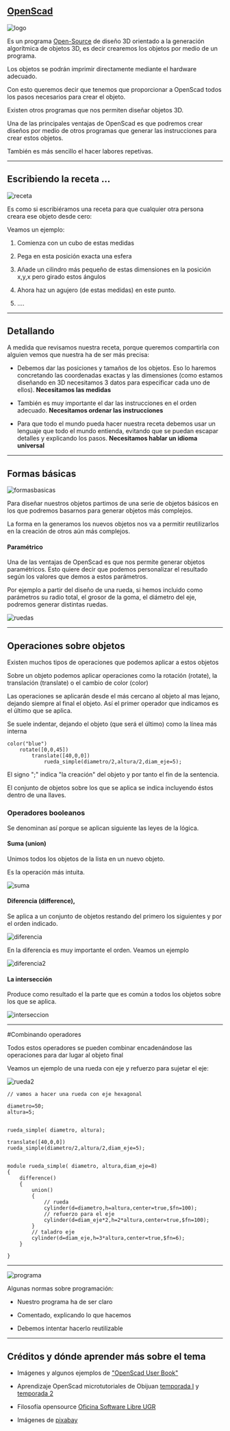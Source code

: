 ## [OpenScad](http://www.openscad.org/) 

![logo](imagenes/logo.png)

Es un programa [Open-Source](https://es.wikipedia.org/wiki/C%C3%B3digo_abierto) de diseño 3D orientado a la generación algorítmica de objetos 3D, es decir crearemos los objetos por medio de un programa.

Los objetos se podrán imprimir directamente mediante el hardware adecuado.

Con esto queremos decir que tenemos que proporcionar a OpenScad todos los pasos necesarios para crear el objeto.

Existen otros programas que nos permiten diseñar objetos 3D.

Una de las principales ventajas de OpenScad es que podremos crear diseños por medio de otros programas que generar las instrucciones para crear estos objetos.

También es más sencillo el hacer labores repetivas.

* * *
## Escribiendo la receta ...

![receta](imagenes/recipe-575434_640.png)

Es como si escribiéramos una receta para que cualquier otra persona creara ese objeto desde cero:

Veamos un ejemplo:

1. Comienza con un cubo de estas medidas

2. Pega en esta posición exacta una esfera

3. Añade un cilindro más pequeño de estas dimensiones en la posición x,y,x pero girado estos ángulos

4. Ahora haz un agujero (de estas medidas) en este punto.

5. ....

* * * 
## Detallando

A medida que revisamos nuestra receta, porque  queremos compartirla con alguien vemos que nuestra ha de ser más precisa:

* Debemos dar las posiciones y tamaños de los objetos. Eso lo haremos concretando las coordenadas exactas y las dimensiones (como estamos diseñando en 3D necesitamos 3 datos para especificar cada uno de ellos). **Necesitamos las medidas**

* También es muy importante el dar las instrucciones en el orden adecuado. **Necesitamos ordenar las instrucciones**

* Para que todo el mundo pueda hacer nuestra receta debemos usar un lenguaje que todo el mundo entienda, evitando que se puedan escapar detalles y explicando los pasos. **Necesitamos hablar un idioma universal**

* * *
## Formas básicas

![formasbasicas](imagenes/formasbasicas.png)

Para diseñar nuestros objetos partimos de una serie de objetos básicos en los que podremos basarnos para generar objetos más complejos.

La forma en la generamos los nuevos objetos nos va a permitir reutilizarlos en la creación de otros aún más complejos.

#### Paramétrico

Una de las ventajas de OpenScad es que nos permite generar objetos paramétricos. Esto quiere decir que podemos personalizar el resultado según los valores que demos a estos parámetros.

Por ejemplo a partir del diseño de una rueda, si hemos incluido como parámetros su radio total, el grosor de la goma, el diámetro del eje, podremos generar distintas ruedas.

![ruedas](imagenes/ruedas.png)  

* * *

## Operaciones sobre objetos

Existen muchos tipos de operaciones que podemos aplicar a estos objetos 

Sobre un objeto podemos aplicar operaciones como la rotación (rotate), la translación (translate) o el cambio de color (color)

Las operaciones se aplicarán desde el más cercano al objeto al mas lejano, dejando siempre al final el objeto. Así el primer operador que indicamos es el último que se aplica.

Se suele indentar, dejando el objeto (que será el último) como la línea más interna

	color("blue")
		rotate([0,0,45])
			translate([40,0,0])
				rueda_simple(diametro/2,altura/2,diam_eje=5);

El signo ";" indica "la creación" del objeto y por tanto el fin de la sentencia.

El conjunto de objetos sobre los que se aplica se indica incluyendo éstos dentro de una llaves.

### Operadores booleanos

Se denominan así porque se aplican siguiente las leyes de la lógica.

#### Suma (union)

Unimos todos los objetos de la lista en un nuevo objeto.

Es la operación más intuita.

![suma](imagenes/OpenScad_Boolean_Union.jpg)

#### Diferencia (difference), 

Se aplica a un conjunto de objetos restando del primero los siguientes y por el orden indicado.  

![diferencia](imagenes/Boolean_Difference_1a.jpg)

En la diferencia es muy importante el orden. Veamos un ejemplo

![diferencia2](imagenes/OpenScad_Boolean_Difference_2.jpg)

#### La intersección

Produce como resultado el la parte que es común a todos los objetos sobre los que se aplica.

![interseccion](imagenes/OpenScad_Boolean_Intersection.jpg)

* * *

#Combinando operadores

Todos estos operadores se pueden combinar encadenándose las operaciones para dar lugar al objeto final

Veamos un ejemplo de una rueda con eje y refuerzo para sujetar el eje:

![rueda2](imagenes/ruedas2.png)

	// vamos a hacer una rueda con eje hexagonal

	diametro=50;
	altura=5;


	rueda_simple( diametro, altura);

	translate([40,0,0])
	rueda_simple(diametro/2,altura/2,diam_eje=5);


	module rueda_simple( diametro, altura,diam_eje=8)
	{
	    difference()
	    {
	        union()
	        {
	            // rueda
	            cylinder(d=diametro,h=altura,center=true,$fn=100);
	            // refuerzo para el eje
	            cylinder(d=diam_eje*2,h=2*altura,center=true,$fn=100);
	        }
	        // taladro eje
	        cylinder(d=diam_eje,h=3*altura,center=true,$fn=6);
	    }
	    
	}




* * *
![programa](imagenes/programming.jpg)

Algunas normas sobre programación:

* Nuestro programa ha de ser claro

* Comentado, explicando lo que hacemos

* Debemos intentar hacerlo reutilizable

* * *

## Créditos y dónde aprender más sobre el tema

* Imágenes y algunos ejemplos de ["OpenScad User Book"](https://en.wikibooks.org/wiki/OpenSCAD_User_Manual/Print_version)

* Aprendizaje OpenScad microtutoriales de Obijuan [temporada I](https://www.youtube.com/playlist?list=PL2CED4B0A8EA522CF) y [temporada 2](https://www.youtube.com/playlist?list=PLmnz0JqIMEzXipVqksIcvWfskeEiWFw66)

* Filosofía opensource [Oficina Software Libre UGR](http://osl.ugr.es)

* Imágenes de [pixabay](https://pixabay.com)